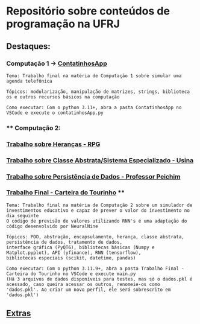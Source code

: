 # Repositório sobre conteúdos de programação na UFRJ

## Destaques:
### **Computação 1 -> [ContatinhosApp](https://github.com/Victor-BM/UFRJ/blob/main/Computação%20I/Atividades/Trabalho%20Final%20-%20ContatinhosApp/Trabalho%20Final%20-%20ContatinhosApp.zip)**
    Tema: Trabalho final na matéria de Computação 1 sobre simular uma agenda telefônica
    
    Tópicos: modularização, manipulação de matrizes, strings, biblioteca os e outros recursos básicos na computação
    
    Como executar: Com o python 3.11+, abra a pasta ContatinhosApp no VSCode e execute o contatinhosApp.py

### ** Computação 2:
### [Trabalho sobre Heranças - RPG](https://github.com/Victor-BM/UFRJ/tree/main/Computação%20II/Trabalho%20do%20Jogo%20-%20Herança)
### [Trabalho sobre Classe Abstrata/Sistema Especializado - Usina](https://github.com/Victor-BM/UFRJ/tree/main/Computação%20II/Trabalho%20do%20Sistema%20Especializado)
### [Trabalho sobre Persistência de Dados - Professor Peichim](https://github.com/Victor-BM/UFRJ/tree/main/Computação%20II/Trabalho%20Professor%20Peichim%20-%20Persistência%20de%20Dados)
### [Trabalho Final - Carteira do Tourinho](https://github.com/Victor-BM/UFRJ/blob/main/Computação%20II/Trabalho%20Final%20-%20Carteira%20do%20Tourinho/Trabalho%20Final%20-%20Carteira%20do%20Tourinho.zip) **
    Tema: Trabalho final na matéria de Computação 2 sobre um simulador de investimentos educativo e capaz de prever o valor do investimento no dia seguinte
    O código de previsão de valores utilizando RNN's é uma adaptação do código desenvolvido por NeuralNine
    
    Tópicos: POO, abstração, encapsulamento, herança, classe abstrata, persistência de dados, tratamento de dados, 
    interface gráfica (PyQT6), bibliotecas básicas (Numpy e Matplot.pyplot), API (yfinance), RNN (tensorflow),
    bibliotecas especiais (scikit, datetime, pandas)
    
    Como executar: Com o python 3.11.9+, abra a pasta Trabalho Final - Carteira do Tourinho no VSCode e execute main.py 
    (Há 3 arquivos de dados disponíveis para testes, mas só o dados.pkl é acessado, caso queira acessar os outros, renomeie-os como
    'dados.pkl'. Ao criar um novo perfil, ele será sobrescrito em 'dados.pkl')

## [Extras](https://drive.google.com/drive/folders/1xh5CDXgLcVcwL6_nm6yiPncu-2F-EJzU?usp=sharing)
